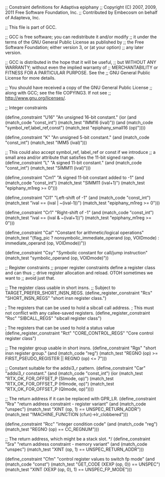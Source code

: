 ;; Constraint definitions for Adaptiva epiphany
;; Copyright (C) 2007, 2009, 2011 Free Software Foundation, Inc.
;; Contributed by Embecosm on behalf of Adapteva, Inc.

;; This file is part of GCC.

;; GCC is free software; you can redistribute it and/or modify
;; it under the terms of the GNU General Public License as published by
;; the Free Software Foundation; either version 3, or (at your option)
;; any later version.

;; GCC is distributed in the hope that it will be useful,
;; but WITHOUT ANY WARRANTY; without even the implied warranty of
;; MERCHANTABILITY or FITNESS FOR A PARTICULAR PURPOSE.  See the
;; GNU General Public License for more details.

;; You should have received a copy of the GNU General Public License
;; along with GCC; see the file COPYING3.  If not see
;; <http://www.gnu.org/licenses/>.

;; Integer constraints

(define_constraint "U16"
  "An unsigned 16-bit constant."
  (ior (and (match_code "const_int")
	    (match_test "IMM16 (ival)"))
       (and (match_code "symbol_ref,label_ref,const")
	    (match_test "epiphany_small16 (op)"))))

(define_constraint "K"
  "An unsigned 5-bit constant."
  (and (match_code "const_int")
       (match_test "IMM5 (ival)")))

;; This could also accept symbol_ref, label_ref or const if we introduce
;; a small area and/or attribute that satisfies the 11-bit signed range.
(define_constraint "L"
  "A signed 11-bit constant."
  (and (match_code "const_int")
       (match_test "SIMM11 (ival)")))

(define_constraint "Cm1"
  "A signed 11-bit constant added to -1"
  (and (match_code "const_int")
       (match_test "SIMM11 (ival+1)")
       (match_test "epiphany_m1reg >= 0")))

(define_constraint "Cl1"
  "Left-shift of -1"
  (and (match_code "const_int")
       (match_test "ival == (ival | ~(ival-1))")
       (match_test "epiphany_m1reg >= 0")))

(define_constraint "Cr1"
  "Right-shift of -1"
  (and (match_code "const_int")
       (match_test "ival == (ival & ~(ival+1))")
       (match_test "epiphany_m1reg >= 0")))

(define_constraint "Cal"
  "Constant for arithmetic/logical operations"
  (match_test "(flag_pic
		? nonsymbolic_immediate_operand (op, VOIDmode)
		: immediate_operand (op, VOIDmode))"))

(define_constraint "Csy"
  "Symbolic constant for call/jump instruction"
  (match_test "symbolic_operand (op, VOIDmode)"))

;; Register constraints
;; proper register constraints define a register class and can thus
;; drive register allocation and reload.  OTOH sometimes we want to
;; avoid just that.

;; The register class usable in short insns.
;; Subject to TARGET_PREFER_SHORT_INSN_REGS.
(define_register_constraint "Rcs" "SHORT_INSN_REGS"
  "short insn register class.")

; The registers that can be used to hold a sibcall call address.
; This must not conflict with any callee-saved registers.
(define_register_constraint "Rsc" "SIBCALL_REGS"
  "sibcall register class")

; The registers that can be used to hold a status value
(define_register_constraint "Rct" "CORE_CONTROL_REGS"
  "Core control register class")

;; The register group usable in short insns.
(define_constraint "Rgs"
  "short insn register group."
  (and (match_code "reg")
       (match_test "REGNO (op) >= FIRST_PSEUDO_REGISTER || REGNO (op) <= 7")))

;; Constant suitable for the addsi3_r pattern.
(define_constraint "Car"
  "addsi3_r constant."
  (and (match_code "const_int")
       (ior (match_test "RTX_OK_FOR_OFFSET_P (SImode, op)")
	    (match_test "RTX_OK_FOR_OFFSET_P (HImode, op)")
	    (match_test "RTX_OK_FOR_OFFSET_P (QImode, op)"))))

;; The return address if it can be replaced with GPR_LR.
(define_constraint "Rra"
  "return address constraint - register variant"
  (and (match_code "unspec")
       (match_test "XINT (op, 1) == UNSPEC_RETURN_ADDR")
       (match_test "!MACHINE_FUNCTION (cfun)->lr_clobbered")))

(define_constraint "Rcc"
  "integer condition code"
  (and (match_code "reg")
       (match_test "REGNO (op) == CC_REGNUM")))

;; The return address, which might be a stack slot.  */
(define_constraint "Sra"
  "return address constraint - memory variant"
  (and (match_code "unspec")
       (match_test "XINT (op, 1) == UNSPEC_RETURN_ADDR")))

(define_constraint "Cfm"
  "control register values to switch fp mode"
  (and (match_code "const")
       (match_test "GET_CODE (XEXP (op, 0)) == UNSPEC")
       (match_test "XINT (XEXP (op, 0), 1) == UNSPEC_FP_MODE")))

